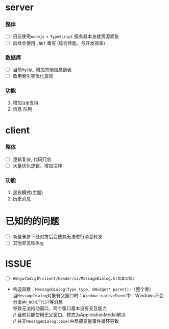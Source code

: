 # server
### 整体
- [ ] 目前使用`nodejs` + `TypeScript` 服务器本身就资源紧张
- [ ] 后续会使用 `.NET` 重写 (综合性能、与开发效率)
### 数据库
- [ ] 当前`MySQL`, 增加其他信息到表
- [ ] 改用索引等优化查询
### 功能
1. 增加`注册`支持
2. 信息 队列

# client
### 整体
- [ ] 逻辑复杂, 代码冗余
- [ ] 大量优化逻辑，增加注释
### 功能
1. 黑夜模式(主题)
2. 历史消息

# 已知的的问题
- [ ] 新登录挤下线对方后会使其无法进行消息转发
- [ ] 其他非恶性Bug

# ISSUE
- [ ] `#&hyw7ad5q` in `client/header/ui/MessageDialog.h(及其实现)` 
- 构造函数：`MessageDialog(Type type, QWidget* parent);`（整个类）  
当`MessageDialog`对象有父窗口时：`Window::nativeEvent`中：Windows不会分发`WM_NCHITTEST`等消息  
导致无法拖动窗口，两个窗口基本没有交互能力  
// 目前只能使用无父窗口、模态为ApplicationModal解决  
// 并非`MessageDialog::exec`中局部变量事件循环导致  